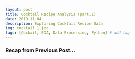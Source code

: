 ```yaml
---
layout: post
title: Cocktail Recipe Analysis (part.1)
date: 2019-11-04 
description: Exploring Cocktail Recipe Data
img: cocktail_1.jpg
tags: [Cockail, EDA, Data Processing, Python] # add tag
---
```


### Recap from Previous Post...



